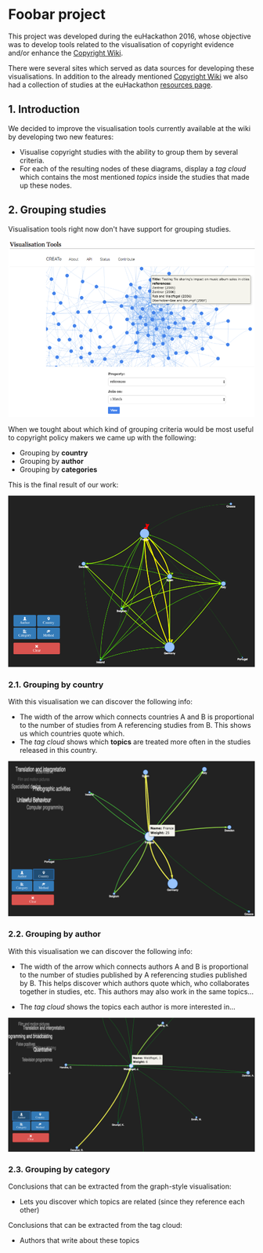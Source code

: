 # Foobar project

This project was developed during the euHackathon 2016, whose objective was to
develop tools related to the visualisation of copyright evidence and/or enhance
the [Copyright Wiki](http://www.copyrightevidence.org/evidence-wiki/index.php/Copyright_Evidence).

There were several sites which served as data sources for developing these
visualisations. In addition to the already mentioned
[Copyright Wiki](http://www.copyrightevidence.org/evidence-wiki/index.php/Copyright_Evidence)
we also had a collection of studies at the euHackathon
[resources page](http://2016.euhackathon.eu/resources/).

## 1. Introduction

We decided to improve the visualisation tools currently available at the wiki by
developing two new features:

* Visualise copyright studies with the ability to group them by several criteria.
* For each of the resulting nodes of these diagrams, display a *tag cloud* which
  contains the most mentioned *topics* inside the studies that made up these nodes.


## 2. Grouping studies

Visualisation tools right now don't have support for grouping studies.

![Previous year](img/previous-year.png)

When we tought about which kind of grouping criteria would be most useful to
copyright policy makers we came up with the following:

* Grouping by **country**
* Grouping by **author**
* Grouping by **categories**

This is the final result of our work:

![Current state](img/initial-state.png)

### 2.1. Grouping by country

With this visualisation we can discover the following info:

* The width of the arrow which connects countries A and B is proportional to the
  number of studies from A referencing studies from B. This shows us which
  countries quote which.
* The *tag cloud* shows which **topics** are treated more often in the studies
  released in this country.

![Group by country](img/group-by-country.png)

### 2.2. Grouping by author

With this visualisation we can discover the following info:

* The width of the arrow which connects authors A and B is proportional to the
  number of studies published by A referencing studies published by B.
  This helps discover which authors quote which, who collaborates together in
  studies, etc. This authors may also work in the same topics...

* The *tag cloud* shows the topics each author is more interested in...

![Group by author](img/group-by-author.png)

### 2.3. Grouping by category

Conclusions that can be extracted from the graph-style visualisation:

* Lets you discover which topics are related (since they reference each other)

Conclusions that can be extracted from the tag cloud:

* Authors that write about these topics
